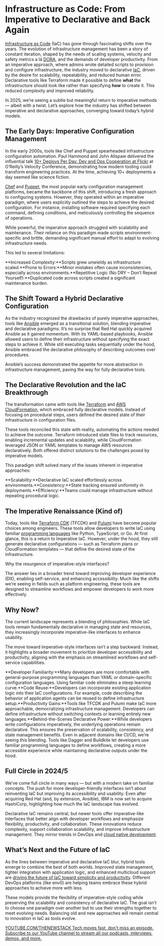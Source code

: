 # Infrastructure as Code: From Imperative to Declarative and Back Again
[Infrastructure as Code](https://thenewstack.io/introduction-to-infrastructure-as-code/) (IaC) has gone through fascinating shifts over the years. The evolution of infrastructure management has been a story of constant iteration, shaped by the needs of scaling systems, velocity and safety metrics a lá [DORA](https://www.env0.com/blog/dora-metrics-an-infrastructure-as-code-perspective), and the demands of developer productivity.
From an imperative approach, where admins wrote detailed scripts to provision and configure infrastructure, the industry moved to declarative [IaC](https://thenewstack.io/infrastructure-as-code-from-imperative-to-declarative-and-back-again), driven by the desire for scalability, repeatability, and reduced human error. Declarative tools like Terraform made it possible to define **what** the infrastructure should look like rather than specifying **how** to create it. This reduced complexity and improved reliability.

In 2025, we’re seeing a subtle but meaningful return to imperative methods — albeit with a twist. Let’s explore how the industry has shifted between imperative and declarative approaches, converging toward today’s hybrid models.

## The Early Days: Imperative Configuration Management
In the early 2000s, tools like Chef and Puppet spearheaded infrastructure configuration automation. Paul Hammond and John Allspaw delivered the influential talk [ 10+ Deploys Per Day: Dev and Ops Cooperation at Flickr](https://www.youtube.com/watch?v=LdOe18KhtT4) at O’Reilly’s Velocity Conference, demonstrating how modern tooling could transform engineering practices. At the time, achieving 10+ deployments a day seemed like science fiction.

[Chef](https://www.chef.io/) and [Puppet](https://www.puppet.com/), the most popular early configuration management platforms, became the backbone of this shift, introducing a fresh approach to configuring systems. However, they operated within an imperative paradigm, where users explicitly outlined the steps to achieve the desired configuration.
For instance, installing software required specifying each command, defining conditions, and meticulously controlling the sequence of operations.

While powerful, the imperative approach struggled with scalability and maintenance. Their reliance on this paradigm made scripts environment-specific and brittle, demanding significant manual effort to adapt to evolving infrastructure needs.

This led to several limitations:

**Increased Complexity:**Scripts grew unwieldy as infrastructure scaled.**Prone to Errors:**Minor mistakes often cause inconsistencies, especially across environments.**Repetitive Logic (No DRY – Don’t Repeat Yourself):**Duplicated code across scripts created a significant maintenance burden.
## The Shift Toward a Hybrid Declarative Configuration
As the industry recognized the drawbacks of purely imperative approaches, tools like [Ansible](https://www.redhat.com/en/ansible-collaborative?intcmp=7015Y000003t7aWQAQ) emerged as a transitional solution, blending imperative and declarative paradigms. It’s no surprise that Red Hat quickly acquired Ansible as it gained momentum. With its YAML-based playbooks, Ansible allowed users to define their infrastructure without specifying the exact steps to achieve it. While still executing tasks sequentially under the hood, Ansible embraced the declarative philosophy of describing outcomes over procedures.

Ansible’s success demonstrated the appetite for more abstraction in infrastructure management, paving the way for fully declarative tools.

## The Declarative Revolution and the IaC Breakthrough
The transformation came with tools like [Terraform](https://www.terraform.io/) and [AWS CloudFormation](https://aws.amazon.com/cloudformation/), which embraced fully declarative models. Instead of focusing on procedural steps, users defined the desired state of their infrastructure in configuration files.

These tools reconciled this state with reality, automating the actions needed to achieve the outcome. Terraform introduced state files to track resources, enabling incremental updates and scalability, while CloudFormation leveraged JSON or YAML templates to manage AWS resources declaratively. Both offered distinct solutions to the challenges posed by imperative models.

This paradigm shift solved many of the issues inherent in imperative approaches:

**Scalability:**Declarative IaC scaled effortlessly across environments.**Consistency:**State tracking ensured uniformity in deployments.**Efficiency:**Teams could manage infrastructure without repeating procedural logic.
## The Imperative Renaissance (Kind of)
Today, tools like [Terraform CDK](https://developer.hashicorp.com/terraform/cdktf) (TFCDK) and [Pulumi](https://www.pulumi.com/) have become popular choices among engineers. These tools allow developers to write IaC using familiar [programming languages](https://thenewstack.io/programming-languages/) like Python, TypeScript, or Go. At first glance, this is a return to imperative IaC. However, under the hood, they still generate declarative configurations — such as Terraform plans or CloudFormation templates — that define the desired state of the infrastructure.

Why the resurgence of imperative-style interfaces?

The answer lies in a broader trend toward improving developer experience (DX), enabling self-service, and enhancing accessibility. Much like the shifts we’re seeing in fields such as platform engineering, these tools are designed to streamline workflows and empower developers to work more effectively.

## Why Now?
The current landscape represents a blending of philosophies. While IaC tools remain fundamentally declarative in managing state and resources, they increasingly incorporate imperative-like interfaces to enhance usability.

The move toward imperative-style interfaces isn’t a step backward. Instead, it highlights a broader movement to prioritize developer accessibility and productivity, aligning with the emphasis on streamlined workflows and self-service capabilities.

**Developer Familiarity:**Many developers are more comfortable with general-purpose programming languages than YAML or domain-specific configuration languages. Using familiar code eliminates a steep learning curve.**Code Reuse:**Developers can incorporate existing application logic into their IaC configurations. For example, code describing the behavior of application agents can be reused to define infrastructure setup.**Productivity Gains:**Tools like TFCDK and Pulumi make IaC more approachable, democratizing infrastructure management. Developers can define infrastructure without switching contexts or learning entirely new languages.**Behind-the-Scenes Declarative Power:**While developers write configurations imperatively, the underlying operations remain declarative. This ensures the preservation of scalability, consistency, and state management benefits.
Even in adjacent domains like CI/CD, we’re seeing this blending. Tools like Dagger and Buildkite let developers use familiar programming languages to define workflows, creating a more accessible experience while maintaining declarative outputs under the hood.

## Full Circle in 2024/5
We’ve come full circle in many ways — but with a modern take on familiar concepts. The push for more developer-friendly interfaces isn’t about reinventing IaC but improving its accessibility and usability. Even after acquiring Red Hat (and, by extension, Ansible), IBM is now set to acquire HashiCorp, highlighting how much the IaC landscape has evolved.

Declarative IaC remains central, but newer tools offer imperative-like interfaces that better align with developer workflows and emphasize flexibility, productivity, and collaboration. These innovations reduce complexity, support collaboration scalability, and improve infrastructure management. They mirror trends in DevOps and [cloud native development](https://thenewstack.io/cloud-native/).

## What’s Next and the Future of IaC
As the lines between imperative and declarative IaC blur, hybrid tools emerge to combine the best of both worlds. Improved state management, tighter integration with application logic, and enhanced multicloud support are [driving the future of IaC toward simplicity and productivity](https://thenewstack.io/infrastructure-as-code-the-ultimate-guide/). Different DevOps platforms (like env0) are helping teams embrace these hybrid approaches to achieve more with less.

These models provide the flexibility of imperative-style coding while preserving the scalability and consistency of declarative IaC. The goal isn’t to choose one paradigm over another but to use their strengths together to meet evolving needs. Balancing old and new approaches will remain central to innovation in IaC as tools evolve.

[
YOUTUBE.COM/THENEWSTACK
Tech moves fast, don't miss an episode. Subscribe to our YouTube
channel to stream all our podcasts, interviews, demos, and more.
](https://youtube.com/thenewstack?sub_confirmation=1)